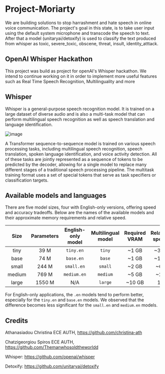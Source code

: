 # Project-Moriarty
We are building solutions to stop harrashment and hate speech in online voice communication. The project's goal in this state, is to take user input using the default system microphone and transcode the speech to text. After that a model (unitaryai/detoxify) is used to classify the text produced from whisper as toxic, severe_toxic, obscene, threat, insult, identity_atttack.
## OpenAI Whisper Hackathon

This project was build as project for openAI's Whisper hackathon. We intend to continue working on it in order to implement more useful features such as Real Time Speech Recognition, Multilinguality and more

## Whisper 

Whisper is a general-purpose speech recognition model. It is trained on a large dataset of diverse audio and is also a multi-task model that can perform multilingual speech recognition as well as speech translation and language identification.

![image](https://user-images.githubusercontent.com/79098250/196047216-c2974db6-b355-4cd1-b27a-551e3bca8b40.png)

A Transformer sequence-to-sequence model is trained on various speech processing tasks, including multilingual speech recognition, speech translation, spoken language identification, and voice activity detection. All of these tasks are jointly represented as a sequence of tokens to be predicted by the decoder, allowing for a single model to replace many different stages of a traditional speech processing pipeline. The multitask training format uses a set of special tokens that serve as task specifiers or classification targets.


## Available models and languages

There are five model sizes, four with English-only versions, offering speed and accuracy tradeoffs. Below are the names of the available models and their approximate memory requirements and relative speed. 


|  Size  | Parameters | English-only model | Multilingual model | Required VRAM | Relative speed |
|:------:|:----------:|:------------------:|:------------------:|:-------------:|:--------------:|
|  tiny  |    39 M    |     `tiny.en`      |       `tiny`       |     ~1 GB     |      ~32x      |
|  base  |    74 M    |     `base.en`      |       `base`       |     ~1 GB     |      ~16x      |
| small  |   244 M    |     `small.en`     |      `small`       |     ~2 GB     |      ~6x       |
| medium |   769 M    |    `medium.en`     |      `medium`      |     ~5 GB     |      ~2x       |
| large  |   1550 M   |        N/A         |      `large`       |    ~10 GB     |       1x       |

For English-only applications, the `.en` models tend to perform better, especially for the `tiny.en` and `base.en` models. We observed that the difference becomes less significant for the `small.en` and `medium.en` models. 
## Credits
Athanasiadou Christina ECE AUTH, https://github.com/christina-ath

Chatzigeorgiou Spiros ECE AUTH, https://github.com/Themanwhosoldtheworldd 

Whisper: https://github.com/openai/whisper

Detoxify: https://github.com/unitaryai/detoxify






